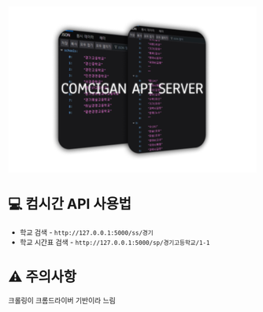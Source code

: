 <img src="img/comcigan-api-server-image.png" />

# 💻 컴시간 API 사용법
- 학교 검색 - `http://127.0.0.1:5000/ss/경기`
- 학교 시간표 검색 - `http://127.0.0.1:5000/sp/경기고등학교/1-1`

# ⚠️ 주의사항
크롤링이 크롬드라이버 기반이라 느림
